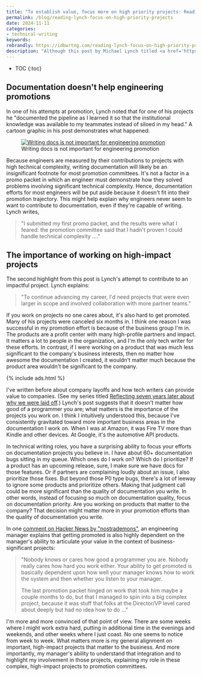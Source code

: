 ```yaml
---
title: "To establish value, focus more on high priority projects: Reading Michael Lynch's post on why he quit Google to work for himself"
permalink: /blog/reading-lynch-focus-on-high-priority-projects
date: 2024-11-11
categories:
- technical-writing
keywords: 
rebrandly: https://idbwrtng.com/reading-lynch-focus-on-high-priority-projects
description: "Although this post by Michael Lynch titled <a href='https://mtlynch.io/why-i-quit-google/'>Why I Quit Google to Work for Myself</a> was published in 2018, it <a href='https://news.ycombinator.com/item?id=42090430'>trended on Hacker News</a> last week. It caught my attention because I recently underwent a similar promotion process, though with a positive outcome. Lynch, an engineer, highlights a couple of points relevant to technical writers: writing documentation doesn't support an engineer's demonstration of technical complexity, and the projects you work on might matter more than the quality of your output."
---
```


* TOC
{:toc}

## Documentation doesn't help engineering promotions

In one of his attempts at promotion, Lynch noted that for one of his projects he "documented the pipeline as I learned it so that the institutional knowledge was available to my teammates instead of siloed in my head." A cartoon graphic in his post demonstrates what happened:

<figure><a class="noCrossRef" href="https://mtlynch.io/why-i-quit-google/"><img src="{{site.media}}/promo-committee-dave.png" alt="Writing docs is not important for engineering promotion" /></a><figcaption>Writing docs is not important for engineering promotion</figcaption></figure>

Because engineers are measured by their contributions to projects with high technical complexity, writing documentation will likely be an insignificant footnote for most promotion committees. It's not a factor in a promo packet in which an engineer must demonstrate how they solved problems involving significant technical complexity. Hence, documentation efforts for most engineers will be put aside because it doesn't fit into their promotion trajectory. This might help explain why engineers never seem to want to contribute to documentation, even if they're capable of writing. Lynch writes, 

> "I submitted my first promo packet, and the results were what I feared: the promotion committee said that I hadn't proven I could handle technical complexity ...."

## The importance of working on high-impact projects

The second highlight from this post is Lynch's attempt to contribute to an impactful project. Lynch explains:

> "To continue advancing my career, I'd need projects that were even larger in scope and involved collaboration with more partner teams." 

If you work on projects no one cares about, it's also hard to get promoted. Many of his projects were canceled six months in. I think one reason I was successful in my promotion effort is because of the business group I'm in. The products are a profit center with many high-profile partners and impact. It matters a lot to people in the organization, and I'm the only tech writer for these efforts. In contrast, if I were working on a product that was much less significant to the company's business interests, then no matter how  awesome the documentation I created, it wouldn't matter much because the product area wouldn't be significant to the company. 

{% include ads.html %}

I've written before about company layoffs and how tech writers can provide value to companies. (See my series titled [Reflecting seven years later about why we were laid off](/blog/reflecting-seven-years-later-about-layoff-intro/).) Lynch's post suggests that it doesn't matter how good of a programmer you are; what matters is the importance of the projects you work on. I think I intuitively understood this, because I've consistently gravitated toward more important business areas in the documentation I work on. When I was at Amazon, it was Fire TV more than Kindle and other devices. At Google, it's the automotive API products.

In technical writing roles, you have a surprising ability to focus your efforts on documentation projects you believe in. I have about 60+ documentation bugs sitting in my queue. Which ones do I work on? Which do I prioritize? If a product has an upcoming release, sure, I make sure we have docs for those features. Or if partners are complaining loudly about an issue, I also prioritize those fixes. But beyond those P0 type bugs, there's a lot of leeway to ignore some products and prioritize others. Making that judgment call could be more significant than the quality of documentation you write. In other words, instead of focusing so much on documentation quality, focus on documentation priority. Are you working on products that matter to the company? That decision might matter more in your promotion efforts than the quality of documentation you write.

In one [comment on Hacker News by "nostrademons"](https://news.ycombinator.com/item?id=42090430), an engineering manager explains that getting promoted is also highly dependent on the manager's ability to articulate your value in the context of business-significant projects:

> "Nobody knows or cares how good a programmer you are. Nobody really cares how hard you work either. Your ability to get promoted is basically dependent upon how well your manager knows how to work the system and then whether you listen to your manager.
> 
> The last promotion packet hinged on work that took him maybe a couple months to do, but that I managed to spin into a big complex project, because it was stuff that folks at the Director/VP level cared about deeply but had no idea how to do …"

I'm more and more convinced of that point of view. There are some weeks where I might work extra hard, putting in additional time in the evenings and weekends, and other weeks where I just coast. No one seems to notice from week to week. What matters more is my general alignment on important, high-impact projects that matter to the business. And more importantly, my manager's ability to understand that integration and to highlight my involvement in those projects, explaining my role in these complex, high-impact projects to promotion committees.
